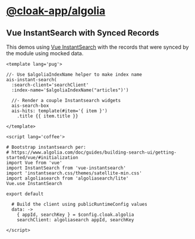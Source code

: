 # [@cloak-app/algolia](https://github.com/BKWLD/cloak-algolia)

## Vue InstantSearch with Synced Records

This demos using [Vue InstantSearch](https://www.algolia.com/doc/guides/building-search-ui/what-is-instantsearch/vue/) with the records that were synced by the module using mocked data.

<instantsearch-demo></instantsearch-demo>


```vue
<template lang='pug'>

//- Use $algoliaIndexName helper to make index name
ais-instant-search(
  :search-client='searchClient'
  :index-name='$algoliaIndexName("articles")')

  //- Render a couple Instantsearch widgets
  ais-search-box
  ais-hits: template(#item='{ item }')
    .title {{ item.title }}

</template>

<script lang='coffee'>

# Bootstrap instantsearch per:
# https://www.algolia.com/doc/guides/building-search-ui/getting-started/vue/#initialization
import Vue from 'vue'
import InstantSearch from 'vue-instantsearch'
import 'instantsearch.css/themes/satellite-min.css'
import algoliasearch from 'algoliasearch/lite'
Vue.use InstantSearch

export default

  # Build the client using publicRuntimeConfig values
  data: ->
    { appId, searchKey } = $config.cloak.algolia
    searchClient: algoliasearch appId, searchKey

</script>
```

